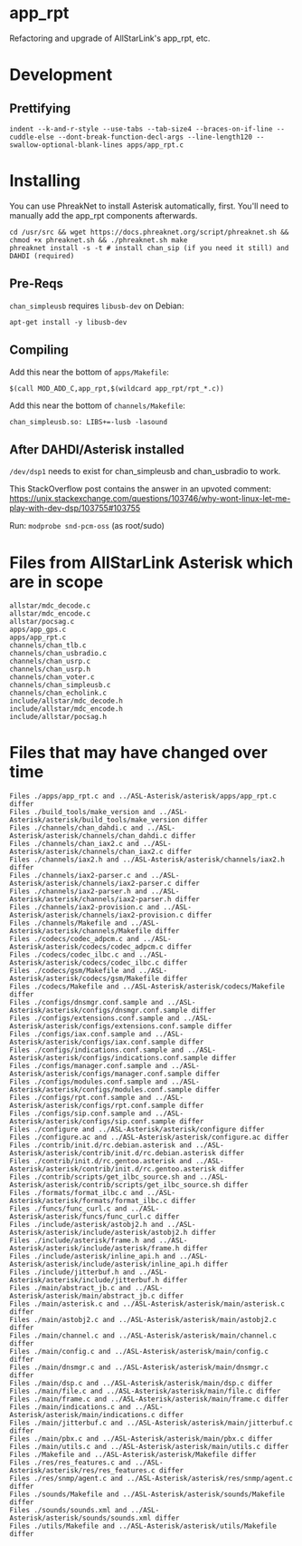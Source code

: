# app_rpt
Refactoring and upgrade of AllStarLink's app_rpt, etc.

# Development

## Prettifying

`indent --k-and-r-style --use-tabs --tab-size4 --braces-on-if-line --cuddle-else --dont-break-function-decl-args --line-length120 --swallow-optional-blank-lines apps/app_rpt.c`

# Installing

You can use PhreakNet to install Asterisk automatically, first. You'll need to manually add the app_rpt components afterwards.

```
cd /usr/src && wget https://docs.phreaknet.org/script/phreaknet.sh && chmod +x phreaknet.sh && ./phreaknet.sh make
phreaknet install -s -t # install chan_sip (if you need it still) and DAHDI (required)
```

## Pre-Reqs

`chan_simpleusb` requires `libusb-dev` on Debian:

`apt-get install -y libusb-dev`

## Compiling

Add this near the bottom of `apps/Makefile`:

`$(call MOD_ADD_C,app_rpt,$(wildcard app_rpt/rpt_*.c))`

Add this near the bottom of `channels/Makefile`:

`chan_simpleusb.so: LIBS+=-lusb -lasound`

## After DAHDI/Asterisk installed

`/dev/dsp1` needs to exist for chan_simpleusb and chan_usbradio to work.

This StackOverflow post contains the answer in an upvoted comment: https://unix.stackexchange.com/questions/103746/why-wont-linux-let-me-play-with-dev-dsp/103755#103755

Run: `modprobe snd-pcm-oss` (as root/sudo)

# Files from AllStarLink Asterisk which are in scope

```
allstar/mdc_decode.c
allstar/mdc_encode.c
allstar/pocsag.c
apps/app_gps.c
apps/app_rpt.c
channels/chan_tlb.c
channels/chan_usbradio.c
channels/chan_usrp.c
channels/chan_usrp.h
channels/chan_voter.c
channels/chan_simpleusb.c
channels/chan_echolink.c
include/allstar/mdc_decode.h
include/allstar/mdc_encode.h
include/allstar/pocsag.h
```

# Files that may have changed over time

```
Files ./apps/app_rpt.c and ../ASL-Asterisk/asterisk/apps/app_rpt.c differ
Files ./build_tools/make_version and ../ASL-Asterisk/asterisk/build_tools/make_version differ
Files ./channels/chan_dahdi.c and ../ASL-Asterisk/asterisk/channels/chan_dahdi.c differ
Files ./channels/chan_iax2.c and ../ASL-Asterisk/asterisk/channels/chan_iax2.c differ
Files ./channels/iax2.h and ../ASL-Asterisk/asterisk/channels/iax2.h differ
Files ./channels/iax2-parser.c and ../ASL-Asterisk/asterisk/channels/iax2-parser.c differ
Files ./channels/iax2-parser.h and ../ASL-Asterisk/asterisk/channels/iax2-parser.h differ
Files ./channels/iax2-provision.c and ../ASL-Asterisk/asterisk/channels/iax2-provision.c differ
Files ./channels/Makefile and ../ASL-Asterisk/asterisk/channels/Makefile differ
Files ./codecs/codec_adpcm.c and ../ASL-Asterisk/asterisk/codecs/codec_adpcm.c differ
Files ./codecs/codec_ilbc.c and ../ASL-Asterisk/asterisk/codecs/codec_ilbc.c differ
Files ./codecs/gsm/Makefile and ../ASL-Asterisk/asterisk/codecs/gsm/Makefile differ
Files ./codecs/Makefile and ../ASL-Asterisk/asterisk/codecs/Makefile differ
Files ./configs/dnsmgr.conf.sample and ../ASL-Asterisk/asterisk/configs/dnsmgr.conf.sample differ
Files ./configs/extensions.conf.sample and ../ASL-Asterisk/asterisk/configs/extensions.conf.sample differ
Files ./configs/iax.conf.sample and ../ASL-Asterisk/asterisk/configs/iax.conf.sample differ
Files ./configs/indications.conf.sample and ../ASL-Asterisk/asterisk/configs/indications.conf.sample differ
Files ./configs/manager.conf.sample and ../ASL-Asterisk/asterisk/configs/manager.conf.sample differ
Files ./configs/modules.conf.sample and ../ASL-Asterisk/asterisk/configs/modules.conf.sample differ
Files ./configs/rpt.conf.sample and ../ASL-Asterisk/asterisk/configs/rpt.conf.sample differ
Files ./configs/sip.conf.sample and ../ASL-Asterisk/asterisk/configs/sip.conf.sample differ
Files ./configure and ../ASL-Asterisk/asterisk/configure differ
Files ./configure.ac and ../ASL-Asterisk/asterisk/configure.ac differ
Files ./contrib/init.d/rc.debian.asterisk and ../ASL-Asterisk/asterisk/contrib/init.d/rc.debian.asterisk differ
Files ./contrib/init.d/rc.gentoo.asterisk and ../ASL-Asterisk/asterisk/contrib/init.d/rc.gentoo.asterisk differ
Files ./contrib/scripts/get_ilbc_source.sh and ../ASL-Asterisk/asterisk/contrib/scripts/get_ilbc_source.sh differ
Files ./formats/format_ilbc.c and ../ASL-Asterisk/asterisk/formats/format_ilbc.c differ
Files ./funcs/func_curl.c and ../ASL-Asterisk/asterisk/funcs/func_curl.c differ
Files ./include/asterisk/astobj2.h and ../ASL-Asterisk/asterisk/include/asterisk/astobj2.h differ
Files ./include/asterisk/frame.h and ../ASL-Asterisk/asterisk/include/asterisk/frame.h differ
Files ./include/asterisk/inline_api.h and ../ASL-Asterisk/asterisk/include/asterisk/inline_api.h differ
Files ./include/jitterbuf.h and ../ASL-Asterisk/asterisk/include/jitterbuf.h differ
Files ./main/abstract_jb.c and ../ASL-Asterisk/asterisk/main/abstract_jb.c differ
Files ./main/asterisk.c and ../ASL-Asterisk/asterisk/main/asterisk.c differ
Files ./main/astobj2.c and ../ASL-Asterisk/asterisk/main/astobj2.c differ
Files ./main/channel.c and ../ASL-Asterisk/asterisk/main/channel.c differ
Files ./main/config.c and ../ASL-Asterisk/asterisk/main/config.c differ
Files ./main/dnsmgr.c and ../ASL-Asterisk/asterisk/main/dnsmgr.c differ
Files ./main/dsp.c and ../ASL-Asterisk/asterisk/main/dsp.c differ
Files ./main/file.c and ../ASL-Asterisk/asterisk/main/file.c differ
Files ./main/frame.c and ../ASL-Asterisk/asterisk/main/frame.c differ
Files ./main/indications.c and ../ASL-Asterisk/asterisk/main/indications.c differ
Files ./main/jitterbuf.c and ../ASL-Asterisk/asterisk/main/jitterbuf.c differ
Files ./main/pbx.c and ../ASL-Asterisk/asterisk/main/pbx.c differ
Files ./main/utils.c and ../ASL-Asterisk/asterisk/main/utils.c differ
Files ./Makefile and ../ASL-Asterisk/asterisk/Makefile differ
Files ./res/res_features.c and ../ASL-Asterisk/asterisk/res/res_features.c differ
Files ./res/snmp/agent.c and ../ASL-Asterisk/asterisk/res/snmp/agent.c differ
Files ./sounds/Makefile and ../ASL-Asterisk/asterisk/sounds/Makefile differ
Files ./sounds/sounds.xml and ../ASL-Asterisk/asterisk/sounds/sounds.xml differ
Files ./utils/Makefile and ../ASL-Asterisk/asterisk/utils/Makefile differ
```
